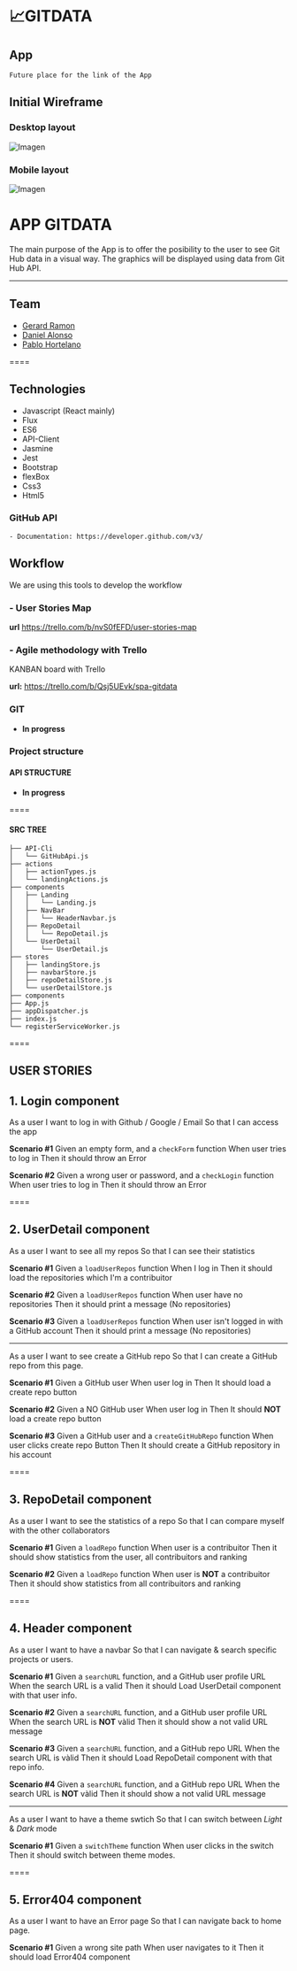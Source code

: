 # 📈GITDATA

## App

`Future place for the link of the App`

## Initial Wireframe

### Desktop layout

![Imagen](https://i.gyazo.com/88152254c077829e32e9c04ba8ffd085.png)

### Mobile layout

![Imagen](https://i.gyazo.com/88152254c077829e32e9c04ba8ffd085.png)

# APP GITDATA

The main purpose of the App is to offer the posibility to the user to see Git Hub data in a visual way. The graphics will be displayed using data from Git Hub API.

---

## Team

- [Gerard Ramon](https://github.com/gerardramonp)
- [Daniel Alonso](https://github.com/Dani-Alonso)
- [Pablo Hortelano](https://github.com/phortela1n)

====

## Technologies

- Javascript (React mainly)
- Flux
- ES6
- API-Client
- Jasmine
- Jest
- Bootstrap
- flexBox
- Css3
- Html5

### GitHub API

    - Documentation: https://developer.github.com/v3/

## Workflow

We are using this tools to develop the workflow

### - User Stories Map

**url** https://trello.com/b/nvS0fEFD/user-stories-map

### - Agile methodology with Trello

KANBAN board with Trello

**url:** https://trello.com/b/Qsj5UEvk/spa-gitdata

### GIT

- **In progress**

### Project structure

#### API STRUCTURE

- **In progress**

====

#### SRC TREE

```
├── API-Cli
│   └── GitHubApi.js
├── actions
│   ├── actionTypes.js
│   └── landingActions.js
├── components
│   ├── Landing
│   │   └── Landing.js
│   ├── NavBar
│   │   └── HeaderNavbar.js
│   ├── RepoDetail
│   │   └── RepoDetail.js
│   └── UserDetail
│       └── UserDetail.js
├── stores
│   ├── landingStore.js
│   ├── navbarStore.js
│   ├── repoDetailStore.js
│   └── userDetailStore.js
├── components
├── App.js
├── appDispatcher.js
├── index.js
└── registerServiceWorker.js
```

====

## USER STORIES

## **1. Login component**

As a user
I want to log in with Github / Google / Email
So that I can access the app

**Scenario #1**
Given an empty form, and a `checkForm` function
When user tries to log in
Then it should throw an Error

**Scenario #2**
Given a wrong user or password, and a `checkLogin` function
When user tries to log in
Then it should throw an Error

====

## **2. UserDetail component**

As a user
I want to see all my repos
So that I can see their statistics

**Scenario #1**
Given a `loadUserRepos` function
When I log in
Then it should load the repositories which I'm a contribuitor

**Scenario #2**
Given a `loadUserRepos` function
When user have no repositories
Then it should print a message (No repositories)

**Scenario #3**
Given a `loadUserRepos` function
When user isn't logged in with a GitHub account
Then it should print a message (No repositories)

---

As a user
I want to see create a GitHub repo
So that I can create a GitHub repo from this page.

**Scenario #1**
Given a GitHub user
When user log in
Then It should load a create repo button

**Scenario #2**
Given a NO GitHub user
When user log in
Then It should **NOT** load a create repo button

**Scenario #3**
Given a GitHub user and a `createGitHubRepo` function
When user clicks create repo Button
Then It should create a GitHub repository in his account

====

## **3. RepoDetail component**

As a user
I want to see the statistics of a repo
So that I can compare myself with the other collaborators

**Scenario #1**
Given a `loadRepo` function
When user is a contribuitor
Then it should show statistics from the user, all contribuitors and ranking

**Scenario #2**
Given a `loadRepo` function
When user is **NOT** a contribuitor
Then it should show statistics from all contribuitors and ranking

====

## **4. Header component**

As a user
I want to have a navbar
So that I can navigate & search specific projects or users.

**Scenario #1**
Given a `searchURL` function, and a GitHub user profile URL
When the search URL is a valid
Then it should Load UserDetail component with that user info.

**Scenario #2**
Given a `searchURL` function, and a GitHub user profile URL
When the search URL is **NOT** vàlid
Then it should show a not valid URL message

**Scenario #3**
Given a `searchURL` function, and a GitHub repo URL
When the search URL is vàlid
Then it should Load RepoDetail component with that repo info.

**Scenario #4**
Given a `searchURL` function, and a GitHub repo URL
When the search URL is **NOT** vàlid
Then it should show a not valid URL message

---

As a user
I want to have a theme swtich
So that I can switch between _Light_ & _Dark_ mode

**Scenario #1**
Given a `switchTheme` function
When user clicks in the switch
Then it should switch between theme modes.

====

## **5. Error404 component**

As a user
I want to have an Error page
So that I can navigate back to home page.

**Scenario #1**
Given a wrong site path
When user navigates to it
Then it should load Error404 component
